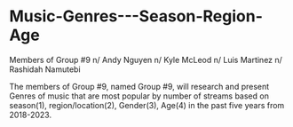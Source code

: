 # Music-Genres---Season-Region-Age

Members of Group #9
n/ Andy Nguyen
n/ Kyle McLeod
n/ Luis Martinez
n/ Rashidah Namutebi

The members of Group #9, named Group #9, will research and present Genres of music that are most popular by number of streams based on season(1), region/location(2), Gender(3), Age(4) in the past five years from 2018-2023.
